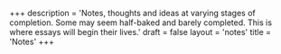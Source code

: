 +++
description = 'Notes, thoughts and ideas at varying stages of completion. Some may seem half-baked and barely completed. This is where essays will begin their lives.'
draft = false
layout = 'notes'
title = 'Notes'
+++
